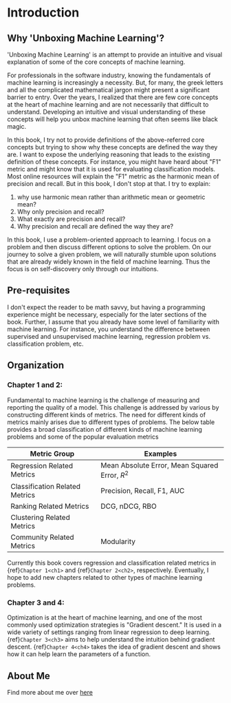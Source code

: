 # Introduction

## Why 'Unboxing Machine Learning'?

'Unboxing Machine Learning' is an attempt to provide an intuitive and visual explanation of some of the core concepts of machine learning.

For professionals in the software industry, knowing the fundamentals of machine learning is increasingly a necessity. But, for many, the greek letters and all the complicated mathematical jargon might present a significant barrier to entry.  Over the years, I realized that there are few core concepts at the heart of machine learning and are not necessarily that difficult to understand. Developing an intuitive and visual understanding of these concepts will help you unbox machine learning that often seems like black magic.

In this book, I try not to provide definitions of the above-referred core concepts but trying to show why these concepts are defined the way they are.  I want to expose the underlying reasoning that leads to the existing definition of these concepts. For instance, you might have heard about "F1" metric and might know that it is used for evaluating classification models. Most online resources will explain the "F1" metric as the harmonic mean of precision and recall. But in this book, I don't stop at that. I try to explain:

1. why use harmonic mean rather than arithmetic mean or geometric mean?
2. Why only precision and recall?
3. What exactly are precision and recall?
4. Why precision and recall are defined the way they are?

In this book, I use a problem-oriented approach to learning. I focus on a problem and then discuss different options to solve the problem. On our journey to solve a given problem, we will naturally stumble upon solutions that are already widely known in the field of machine learning. Thus the focus is on self-discovery only through our intuitions.


## Pre-requisites

I don't expect the reader to be math savvy, but having a programming experience might be necessary, especially for the later sections of the book. Further, I assume that you already have some level of familiarity with machine learning. For instance, you understand the difference between supervised and unsupervised machine learning, regression problem vs. classification problem, etc. 

## Organization

### Chapter 1 and 2:

Fundamental to machine learning is the challenge of measuring and reporting the quality of a model. This challenge is addressed by various by constructing different kinds of metrics. The need for different kinds of metrics mainly arises due to different types of problems. The below table provides a broad classification of different kinds of machine learning problems and some of the popular evaluation metrics


Metric Group |Examples 
--------------|----------
Regression Related Metrics | Mean Absolute Error, Mean Squared Error, $R^2$
Classification Related Metrics | Precision, Recall, F1, AUC
Ranking Related Metrics | DCG, nDCG, RBO 
Clustering Related Metrics | 
Community Related Metrics | Modularity 

Currently this book covers regression and classification related metrics in {ref}`Chapter 1<ch1>` and {ref}`Chapter 2<ch2>`, respectively. Eventually, I hope to add new chapters related to other types of machine learning problems.  

### Chapter 3 and 4:

Optimization is at the heart of machine learning, and one of the most commonly used optimization strategies is "Gradient descent." It is used in a wide variety of settings ranging from linear regression to deep learning. {ref}`Chapter 3<ch3>` aims to help understand the intuition behind gradient descent. {ref}`Chapter 4<ch4>` takes the idea of gradient descent and shows how it can help learn the parameters of a function.


## About Me
Find more about me over [here](https://ragrawal.wordpress.com/)
